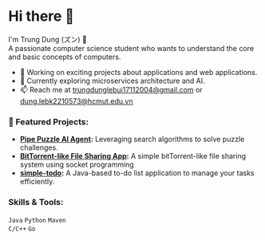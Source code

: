 # Hi there 👋  
I'm Trung Dung (ズン) 🌟  
A passionate computer science student who wants to understand the core and basic concepts of computers.  

- 🔭 Working on exciting projects about applications and web applications.
- 🌱 Currently exploring microservices architecture and AI.
- 📫 Reach me at trungdunglebui17112004@gmail.com or dung.lebk2210573@hcmut.edu.vn

### 🌟 Featured Projects:
- **[Pipe Puzzle AI Agent](https://github.com/trungdung1711/puzzle-pipes):** Leveraging search algorithms to solve puzzle challenges.
- **[BitTorrent-like File Sharing App](https://github.com/trungdung1711/simple-bittorrent-apps):** A simple bitTorrent-like file sharing system using socket programming
- **[simple-todo](https://github.com/trungdung1711/simple-todo):** A Java-based to-do list application to manage your tasks efficiently.

### Skills & Tools:
`Java` `Python` `Maven`  
`C/C++` `Go`
<!---
trungdung1711/trungdung1711 is a ✨ special ✨ repository because its `README.md` (this file) appears on your GitHub profile.
You can click the Preview link to take a look at your changes.
--->
